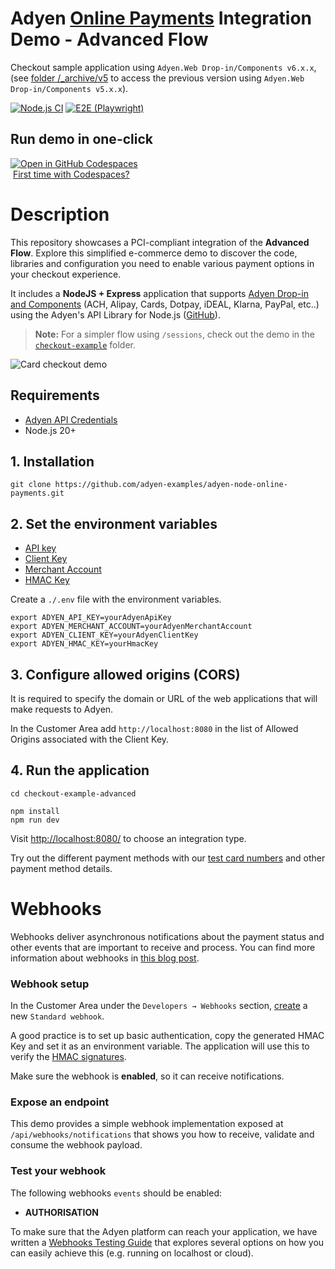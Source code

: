 # Adyen [Online Payments](https://docs.adyen.com/online-payments) Integration Demo - Advanced Flow

Checkout sample application using `Adyen.Web Drop-in/Components v6.x.x`,  (see [folder /_archive/v5](./_archive/v5) to access the previous version using `Adyen.Web Drop-in/Components v5.x.x`).

[![Node.js CI](https://github.com/adyen-examples/adyen-node-online-payments/actions/workflows/build-checkout-advanced.yml/badge.svg)](https://github.com/adyen-examples/adyen-node-online-payments/actions/workflows/build-checkout-advanced.yml)
[![E2E (Playwright)](https://github.com/adyen-examples/adyen-node-online-payments/actions/workflows/e2e-checkout-advanced.yml/badge.svg)](https://github.com/adyen-examples/adyen-node-online-payments/actions/workflows/e2e-checkout-advanced.yml)

## Run demo in one-click

[![Open in GitHub Codespaces](https://github.com/codespaces/badge.svg)](https://github.com/codespaces/new/adyen-examples/adyen-node-online-payments?ref=main&dev_container_path=.devcontainer%2Fcheckout-example-advanced%2Fdevcontainer.json)  
&nbsp;[First time with Codespaces?](https://github.com/adyen-examples/.github/blob/main/pages/codespaces-instructions.md)

# Description

This repository showcases a PCI-compliant integration of the **Advanced Flow**. Explore this simplified e-commerce demo to discover the code, libraries and configuration you need to enable various payment options in your checkout experience.

It includes a **NodeJS + Express** application that supports [Adyen Drop-in and Components](https://docs.adyen.com/online-payments/build-your-integration) 
(ACH, Alipay, Cards, Dotpay, iDEAL, Klarna, PayPal, etc..) using the Adyen's API Library for Node.js ([GitHub](https://github.com/Adyen/adyen-node-api-library)).   

> **Note:**
For a simpler flow using `/sessions`, check out the demo in the [`checkout-example`](../checkout-example) folder.

![Card checkout demo](public/images/cardcheckout.gif)

## Requirements

- [Adyen API Credentials](https://docs.adyen.com/development-resources/api-credentials/)
- Node.js 20+

## 1. Installation

```
git clone https://github.com/adyen-examples/adyen-node-online-payments.git
```

## 2. Set the environment variables
* [API key](https://docs.adyen.com/user-management/how-to-get-the-api-key)
* [Client Key](https://docs.adyen.com/user-management/client-side-authentication)
* [Merchant Account](https://docs.adyen.com/account/account-structure)
* [HMAC Key](https://docs.adyen.com/development-resources/webhooks/verify-hmac-signatures)

Create a `./.env` file with the environment variables. 
```shell
export ADYEN_API_KEY=yourAdyenApiKey
export ADYEN_MERCHANT_ACCOUNT=yourAdyenMerchantAccount
export ADYEN_CLIENT_KEY=yourAdyenClientKey
export ADYEN_HMAC_KEY=yourHmacKey
```

## 3. Configure allowed origins (CORS)

It is required to specify the domain or URL of the web applications that will make requests to Adyen.

In the Customer Area add `http://localhost:8080` in the list of Allowed Origins associated with the Client Key.


## 4. Run the application

```
cd checkout-example-advanced
    
npm install
npm run dev
```

Visit [http://localhost:8080/](http://localhost:8080/) to choose an integration type.

Try out the different payment methods with our [test card numbers](https://docs.adyen.com/development-resources/test-cards/test-card-numbers) and other payment method details.


# Webhooks

Webhooks deliver asynchronous notifications about the payment status and other events that are important to receive and process. 
You can find more information about webhooks in [this blog post](https://www.adyen.com/knowledge-hub/consuming-webhooks).

### Webhook setup

In the Customer Area under the `Developers → Webhooks` section, [create](https://docs.adyen.com/development-resources/webhooks/#set-up-webhooks-in-your-customer-area) a new `Standard webhook`.

A good practice is to set up basic authentication, copy the generated HMAC Key and set it as an environment variable. The application will use this to verify the [HMAC signatures](https://docs.adyen.com/development-resources/webhooks/verify-hmac-signatures/).

Make sure the webhook is **enabled**, so it can receive notifications.

### Expose an endpoint

This demo provides a simple webhook implementation exposed at `/api/webhooks/notifications` that shows you how to receive, validate and consume the webhook payload.

### Test your webhook

The following webhooks `events` should be enabled:
* **AUTHORISATION**


To make sure that the Adyen platform can reach your application, we have written a [Webhooks Testing Guide](https://github.com/adyen-examples/.github/blob/main/pages/webhooks-testing.md)
that explores several options on how you can easily achieve this (e.g. running on localhost or cloud).


